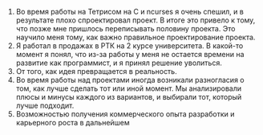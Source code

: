 1. Во время работы на Тетрисом на C и ncurses я очень спешил, и в результате плохо спроектировал проект. В итоге это привело к тому, что позже мне пришлось переписывать половину проекта. Это научило меня тому, как важно правильное проектирование проекта.
2. Я работал в продажах в РТК на 2 курсе университета. В какой-то момент я понял, что из-за работы у меня не остается времени на развитие как программист, и я принял решение уволиться.
3. От того, как идея превращается в реальность.
4. Во время работы над проектами иногда возникали разногласия о том, как лучше сделать тот или иной момент. Мы анализировали плюсы и минусы каждого из вариантов, и выбирали тот, который лучше подходит.
5. Возможностью получения коммерческого опыта разработки и карьерного роста в дальнейшем